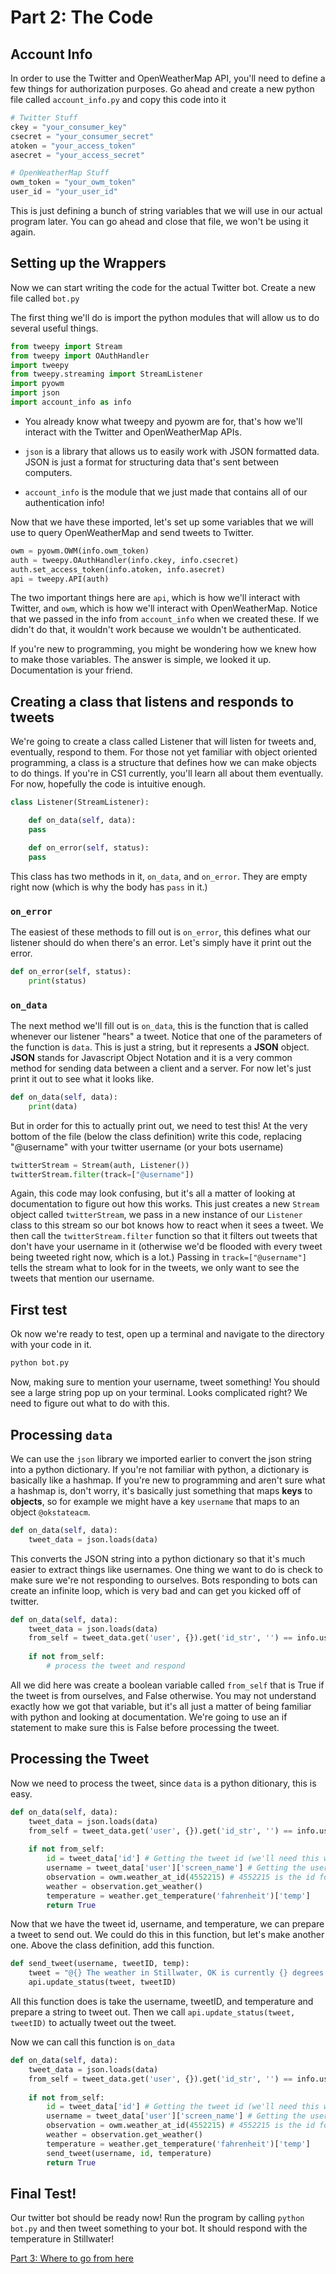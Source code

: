 # Part 2: The Code

## Account Info

In order to use the Twitter and OpenWeatherMap API, you'll need to define a few things for authorization purposes. Go ahead and create a new python file called ```account_info.py``` and copy this code into it

```python
# Twitter Stuff
ckey = "your_consumer_key"
csecret = "your_consumer_secret"
atoken = "your_access_token"
asecret = "your_access_secret"

# OpenWeatherMap Stuff
owm_token = "your_owm_token"
user_id = "your_user_id"
```

This is just defining a bunch of string variables that we will use in our actual program later. You can go ahead and close that file, we won't be using it again.

## Setting up the Wrappers

Now we can start writing the code for the actual Twitter bot. Create a new file called ```bot.py```

The first thing we'll do is import the python modules that will allow us to do several useful things.

```python
from tweepy import Stream
from tweepy import OAuthHandler
import tweepy
from tweepy.streaming import StreamListener
import pyowm
import json
import account_info as info
```

* You already know what tweepy and pyowm are for, that's how we'll interact with the Twitter and OpenWeatherMap APIs.

* ```json``` is a library that allows us to easily work with JSON formatted data. JSON is just a format for structuring data that's sent between computers.

* ```account_info``` is the module that we just made that contains all of our authentication info!

Now that we have these imported, let's set up some variables that we will use to query OpenWeatherMap and send tweets to Twitter.

```python
owm = pyowm.OWM(info.owm_token)
auth = tweepy.OAuthHandler(info.ckey, info.csecret)
auth.set_access_token(info.atoken, info.asecret)
api = tweepy.API(auth)
```

The two important things here are ```api```, which is how we'll interact with Twitter, and ```owm```, which is how we'll interact with OpenWeatherMap. Notice that we passed in the info from ```account_info``` when we created these. If we didn't do that, it wouldn't work because we wouldn't be authenticated.

If you're new to programming, you might be wondering how we knew how to make those variables. The answer is simple, we looked it up. Documentation is your friend.

## Creating a class that listens and responds to tweets

We're going to create a class called Listener that will listen for tweets and, eventually, respond to them. For those not yet familiar with object oriented programming, a class is a structure that defines how we can make objects to do things. If you're in CS1 currently, you'll learn all about them eventually. For now, hopefully the code is intuitive enough.

```python
class Listener(StreamListener):

    def on_data(self, data):
	pass

    def on_error(self, status):
	pass

```

This class has two methods in it, ```on_data```, and ```on_error```. They are empty right now (which is why the body has ```pass``` in it.)

### ```on_error```

The easiest of these methods to fill out is ```on_error```, this defines what our listener should do when there's an error. Let's simply have it print out the error.

```python
def on_error(self, status):
    print(status)
```

### ```on_data```

The next method we'll fill out is ```on_data```, this is the function that is called whenever our listener "hears" a tweet. Notice that one of the parameters of the function is ```data```. This is just a string, but it represents a **JSON** object. **JSON** stands for Javascript Object Notation and it is a very common method for sending data between a client and a server. For now let's just print it out to see what it looks like.

```python
def on_data(self, data):
    print(data)
```

But in order for this to actually print out, we need to test this! At the very bottom of the file (below the class definition) write this code, replacing "@username" with your twitter username (or your bots username)

```python
twitterStream = Stream(auth, Listener())
twitterStream.filter(track=["@username"])
```

Again, this code may look confusing, but it's all a matter of looking at documentation to figure out how this works. This just creates a new ```Stream``` object called ```twitterStream```, we pass in a new instance of our ```Listener``` class to this stream so our bot knows how to react when it sees a tweet. We then call the ```twitterStream.filter``` function so that it filters out tweets that don't have your username in it (otherwise we'd be flooded with every tweet being tweeted right now, which is a lot.) Passing in ```track=["@username"]``` tells the stream what to look for in the tweets, we only want to see the tweets that mention our username.

## First test

Ok now we're ready to test, open up a terminal and navigate to the directory with your code in it.

```bash
python bot.py
```

Now, making sure to mention your username, tweet something! You should see a large string pop up on your terminal. Looks complicated right? We need to figure out what to do with this.

## Processing ```data```
We can use the ```json``` library we imported earlier to convert the json string into a python dictionary. If you're not familiar with python, a dictionary is basically like a hashmap. If you're new to programming and aren't sure what a hashmap is, don't worry, it's basically just something that maps **keys** to **objects**, so for example we might have a key ```username``` that maps to an object ```@okstateacm```.

```python
def on_data(self, data):
    tweet_data = json.loads(data)
```

This converts the JSON string into a python dictionary so that it's much easier to extract things like usernames. One thing we want to do is check to make sure we're not responding to ourselves. Bots responding to bots can create an infinite loop, which is very bad and can get you kicked off of twitter.

```python
def on_data(self, data):
    tweet_data = json.loads(data)
    from_self = tweet_data.get('user', {}).get('id_str', '') == info.user_id
    
    if not from_self:
        # process the tweet and respond
```

All we did here was create a boolean variable called ```from_self``` that is True if the tweet is from ourselves, and False otherwise. You may not understand exactly how we got that variable, but it's all just a matter of being familiar with python and looking at documentation. We're going to use an if statement to make sure this is False before processing the tweet.

## Processing the Tweet
Now we need to process the tweet, since ```data``` is a python ditionary, this is easy.

```python
def on_data(self, data):
    tweet_data = json.loads(data)
    from_self = tweet_data.get('user', {}).get('id_str', '') == info.user_id
    
    if not from_self:
        id = tweet_data['id'] # Getting the tweet id (we'll need this when we respond to the tweet)
        username = tweet_data['user']['screen_name'] # Getting the username of who tweeted at us
        observation = owm.weather_at_id(4552215) # 4552215 is the id for Stillwater
        weather = observation.get_weather()
        temperature = weather.get_temperature('fahrenheit')['temp']
        return True
```

Now that we have the tweet id, username, and temperature, we can prepare a tweet to send out. We could do this in this function, but let's make another one. Above the class definition, add this function.

```python
def send_tweet(username, tweetID, temp):
    tweet = "@{} The weather in Stillwater, OK is currently {} degrees.".format(username, username, temp)
    api.update_status(tweet, tweetID)
```

All this function does is take the username, tweetID, and temperature and prepare a string to tweet out. Then we call ```api.update_status(tweet, tweetID)``` to actually tweet out the tweet.

Now we can call this function is ```on_data```

```python
def on_data(self, data):
    tweet_data = json.loads(data)
    from_self = tweet_data.get('user', {}).get('id_str', '') == info.user_id
    
    if not from_self:
        id = tweet_data['id'] # Getting the tweet id (we'll need this when we respond to the tweet)
        username = tweet_data['user']['screen_name'] # Getting the username of who tweeted at us
        observation = owm.weather_at_id(4552215) # 4552215 is the id for Stillwater
        weather = observation.get_weather()
        temperature = weather.get_temperature('fahrenheit')['temp']
        send_tweet(username, id, temperature)
        return True
```

## Final Test!

Our twitter bot should be ready now! Run the program by calling ```python bot.py``` and then tweet something to your bot. It should respond with the temperature in Stillwater!

[Part 3: Where to go from here]()
